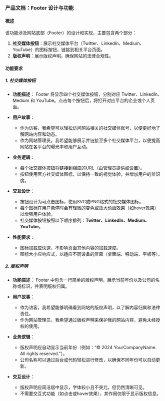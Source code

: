 

### 产品文档：Footer 设计与功能

#### **概述**
该功能涉及网站底部（Footer）的设计和实现，主要包含两个部分：
1. **社交媒体按钮**：展示社交媒体平台（Twitter、LinkedIn、Medium、YouTube）的图标按钮，链接到相关平台页面。
2. **版权声明**：展示版权声明，确保网站的法律合规性。

#### **功能要求**

##### 1. **社交媒体按钮**
- **功能描述**：
   Footer 将显示四个社交媒体按钮，分别对应 Twitter、LinkedIn、Medium 和 YouTube。点击每个按钮后，将打开对应平台的企业或个人页面。

- **用户故事**：
   - 作为访客，我希望可以轻松访问网站相关的社交媒体账号，以便更好地了解网站内容和动态。
   - 作为网站管理员，我希望能够展示并链接至多个社交媒体平台，以便提高网站在各平台的曝光率和用户互动。

- **业务逻辑**：
   - 每个社交媒体按钮将链接到相应的URL（由管理员提供或设置）。
   - 按钮使用官方社交媒体图标，以保持一致的视觉体验，并增加用户的辨识度。

- **交互设计**：
   - 按钮设计为可点击图标，使用SVG或PNG格式的社交媒体图标。
   - 每个图标在用户悬停时会有轻微的变色或放大动画效果（如hover效果）以增强用户体验。
   - 社交媒体按钮按照以下顺序排列：**Twitter、LinkedIn、Medium、YouTube**。

- **性能要求**：
   - 图标加载应快速，不影响页面其他内容的加载速度。
   - 图标大小应响应式，以适应不同设备的屏幕（桌面端、移动端、平板等）。

##### 2. **版权声明**
- **功能描述**：
   Footer 中包含一行简单的版权声明，展示当前年份以及公司的名称或标识，并表明版权归属。

- **用户故事**：
   - 作为访客，我希望能够明确看到网站的版权声明，以了解内容归属和法律责任。
   - 作为网站管理员，我希望通过版权声明来保护我的网站内容，避免未经授权的使用。

- **业务逻辑**：
   - 版权声明应自动显示当前年份（例如：“© 2024 YourCompanyName. All rights reserved.”）。
   - 公司名称可以通过后台或代码轻松进行修改，以确保不同年份可以自动更新。
  
- **交互设计**：
   - 版权声明应简洁居中显示，字体较小且不突兀，但仍然清晰可见。
   - 不需要交互式功能（如点击或hover效果），其作用仅限于显示版权信息。
